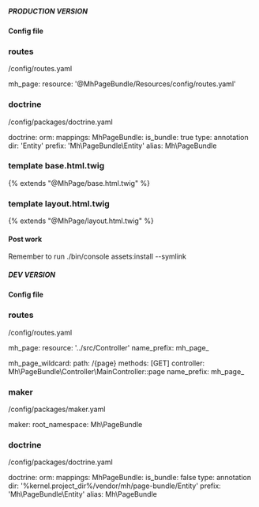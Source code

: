 ##### PRODUCTION VERSION

#### Config file

### routes

/config/routes.yaml

mh_page:
    resource: '@MhPageBundle/Resources/config/routes.yaml'


### doctrine

/config/packages/doctrine.yaml

doctrine:
    orm:
        mappings:
            MhPageBundle:
                is_bundle: true
                type: annotation
                dir: 'Entity'
                prefix: 'Mh\PageBundle\Entity'
                alias: Mh\PageBundle


### template base.html.twig

{% extends "@MhPage/base.html.twig" %}


### template layout.html.twig

{% extends "@MhPage/layout.html.twig" %}


#### Post work

Remember to run ./bin/console assets:install --symlink


##### DEV VERSION

#### Config file

### routes

/config/routes.yaml

mh_page:
    resource: '../src/Controller'
    name_prefix: mh_page_

mh_page_wildcard:
    path: /{page}
    methods: [GET]
    controller: Mh\PageBundle\Controller\MainController::page
    name_prefix: mh_page_


### maker

/config/packages/maker.yaml

maker:
    root_namespace: Mh\PageBundle


### doctrine

/config/packages/doctrine.yaml

doctrine:
    orm:
        mappings:
            MhPageBundle:
                is_bundle: false
                type: annotation
                dir: '%kernel.project_dir%/vendor/mh/page-bundle/Entity'
                prefix: 'Mh\PageBundle\Entity'
                alias: Mh\PageBundle

